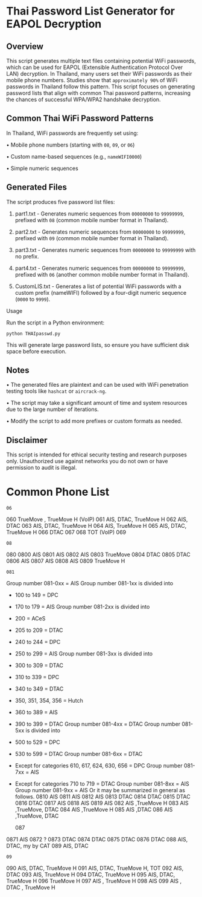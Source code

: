 # Thai Password List Generator for EAPOL Decryption

## Overview

This script generates multiple text files containing potential WiFi passwords, which can be used for EAPOL (Extensible Authentication Protocol Over LAN) decryption. In Thailand, many users set their WiFi passwords as their mobile phone numbers. Studies show that ```approximately 90%``` of WiFi passwords in Thailand follow this pattern. This script focuses on generating password lists that align with common Thai password patterns, increasing the chances of successful WPA/WPA2 handshake decryption.


## Common Thai WiFi Password Patterns

In Thailand, WiFi passwords are frequently set using:

 • Mobile phone numbers (starting with ```08```, ```09```, or ```06```)

 • Custom name-based sequences (e.g., ```nameWIFI0000```)

 • Simple numeric sequences


## Generated Files

The script produces five password list files:

 1. part1.txt - Generates numeric sequences from ```00000000``` to ```99999999```, prefixed with ```08``` (common mobile number format in Thailand).

 2. part2.txt - Generates numeric sequences from ```00000000``` to ```99999999```, prefixed with ```09``` (common mobile number format in Thailand).

 3. part3.txt - Generates numeric sequences from ```00000000``` to ```99999999``` with no prefix.

 4. part4.txt - Generates numeric sequences from ```00000000``` to ```99999999```, prefixed with ```06``` (another common mobile number format in Thailand).

 5. CustomLIS.txt - Generates a list of potential WiFi passwords with a custom prefix (nameWIFI) followed by a four-digit numeric sequence (```0000``` to ```9999```).


Usage

Run the script in a Python environment:

```
python THAIpasswd.py
```

This will generate large password lists, so ensure you have sufficient disk space before execution.


## Notes

 • The generated files are plaintext and can be used with WiFi penetration testing tools like ```hashcat``` or ```aircrack-ng```.

 • The script may take a significant amount of time and system resources due to the large number of iterations.

 • Modify the script to add more prefixes or custom formats as needed.


## Disclaimer

This script is intended for ethical security testing and research purposes only. Unauthorized use against networks you do not own or have permission to audit is illegal.



# Common Phone List

	06

060 TrueMove , TrueMove H (VoIP)
061 AIS, DTAC, TrueMove H
062 AIS, DTAC
063 AIS, DTAC, TrueMove H
064 AIS, TrueMove H
065 AIS, DTAC, TrueMove H
066 DTAC
067
068 TOT (VoIP)
069

	08

080
0800 AIS
0801 AIS
0802 AIS
0803 TrueMove
0804 DTAC
0805 DTAC
0806 AIS
0807 AIS
0808 AIS
0809 TrueMove H

	081

Group number 081-0xx = AIS
Group number 081-1xx is divided into
- 100 to 149 = DPC
- 170 to 179 = AIS
Group number 081-2xx is divided into
- 200 = ACeS
- 205 to 209 = DTAC
- 240 to 244 = DPC
- 250 to 299 = AIS
Group number 081-3xx is divided into
- 300 to 309 = DTAC
- 310 to 339 = DPC
- 340 to 349 = DTAC
- 350, 351, 354, 356 = Hutch
- 360 to 389 = AIS
- 390 to 399 = DTAC
Group number 081-4xx = DTAC
Group number 081-5xx is divided into
- 500 to 529 = DPC
- 530 to 599 = DTAC
Group number 081-6xx = DTAC
- Except for categories 610, 617, 624, 630, 656 = DPC
Group number 081-7xx = AIS
- Except for categories 710 to 719 = DTAC
Group number 081-8xx = AIS
Group number 081-9xx = AIS
Or it may be summarized in general as follows.
0810 AIS
0811 AIS
0812 AIS
0813 DTAC
0814 DTAC
0815 DTAC
0816 DTAC
0817 AIS
0818 AIS
0819 AIS
082 AIS ,TrueMove H
083 AIS ,TrueMove, DTAC
084 AIS ,TrueMove H
085 AIS ,DTAC
086 AIS ,TrueMove, DTAC

	087

0871 AIS
0872 ?
0873 DTAC
0874 DTAC
0875 DTAC
0876 DTAC
088 AIS, DTAC, my by CAT
089 AIS, DTAC

	09

090 AIS, DTAC, TrueMove H
091 AIS, DTAC, TrueMove H, TOT
092 AIS, DTAC
093 AIS, TrueMove H
094 DTAC, TrueMove H
095 AIS, DTAC, TrueMove H
096 TrueMove H
097 AIS , TrueMove H
098 AIS
099 AIS , DTAC , TrueMove H

